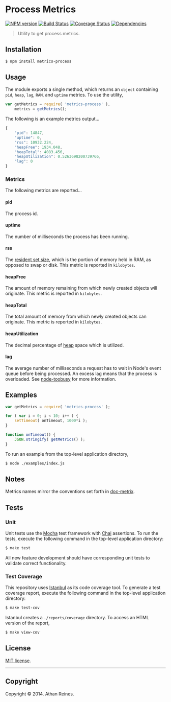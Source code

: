 Process Metrics
===============
[![NPM version][npm-image]][npm-url] [![Build Status][travis-image]][travis-url] [![Coverage Status][coveralls-image]][coveralls-url] [![Dependencies][dependencies-image]][dependencies-url]

> Utility to get process metrics.


## Installation

``` bash
$ npm install metrics-process
```

## Usage

The module exports a single method, which returns an `object` containing `pid`, `heap`, `lag`, `RAM`, and `uptime` metrics. To use the utility,

``` javascript
var getMetrics = require( 'metrics-process' ),
	metrics = getMetrics();
```

The following is an example metrics output...

``` javascript
{
	"pid": 14847,
	"uptime": 0,
	"rss": 10932.224,
	"heapFree": 1934.048,
	"heapTotal": 4083.456,
	"heapUtilization": 0.5263698200739766,
	"lag": 0
}
```



### Metrics

The following metrics are reported...


#### pid

The process id.


#### uptime

The number of milliseconds the process has been running.


#### rss

The [resident set size](http://en.wikipedia.org/wiki/Resident_set_size), which is the portion of memory held in RAM, as opposed to swap or disk. This metric is reported in `kilobytes`.


#### heapFree

The amount of memory remaining from which newly created objects will originate. This metric is reported in `kilobytes`.


#### heapTotal

The total amount of memory from which newly created objects can originate. This metric is reported in `kilobytes`.


#### heapUtilization

The decimal percentage of [heap](http://en.wikipedia.org/wiki/Memory_management) space which is utilized.


#### lag

The average number of milliseconds a request has to wait in Node's event queue before being processed. An excess lag means that the process is overloaded. See [node-toobusy](https://github.com/lloyd/node-toobusy) for more information.


## Examples

``` javascript
var getMetrics = require( 'metrics-process' );

for ( var i = 0; i < 10; i++ ) {
	setTimeout( onTimeout, 1000*i );
}

function onTimeout() {
	JSON.stringify( getMetrics() );
}
```

To run an example from the top-level application directory,

``` bash
$ node ./examples/index.js
```


## Notes

Metrics names mirror the conventions set forth in [doc-metrix](https://github.com/doc-metrix).



## Tests

### Unit

Unit tests use the [Mocha](http://visionmedia.github.io/mocha) test framework with [Chai](http://chaijs.com) assertions. To run the tests, execute the following command in the top-level application directory:

``` bash
$ make test
```

All new feature development should have corresponding unit tests to validate correct functionality.


### Test Coverage

This repository uses [Istanbul](https://github.com/gotwarlost/istanbul) as its code coverage tool. To generate a test coverage report, execute the following command in the top-level application directory:

``` bash
$ make test-cov
```

Istanbul creates a `./reports/coverage` directory. To access an HTML version of the report,

``` bash
$ make view-cov
```



## License

[MIT license](http://opensource.org/licenses/MIT). 


---
## Copyright

Copyright &copy; 2014. Athan Reines.


[npm-image]: http://img.shields.io/npm/v/metrics-process.svg
[npm-url]: https://npmjs.org/package/metrics-process

[travis-image]: http://img.shields.io/travis/kgryte/node-metrics-process/master.svg
[travis-url]: https://travis-ci.org/kgryte/node-metrics-process

[coveralls-image]: https://img.shields.io/coveralls/kgryte/node-metrics-process/master.svg
[coveralls-url]: https://coveralls.io/r/kgryte/node-metrics-process?branch=master

[dependencies-image]: http://img.shields.io/david/kgryte/node-metrics-process.svg
[dependencies-url]: https://david-dm.org/kgryte/node-metrics-process

[dev-dependencies-image]: http://img.shields.io/david/dev/kgryte/node-metrics-process.svg
[dev-dependencies-url]: https://david-dm.org/dev/kgryte/node-metrics-process

[github-issues-image]: http://img.shields.io/github/issues/kgryte/node-metrics-process.svg
[github-issues-url]: https://github.com/kgryte/node-metrics-process/issues